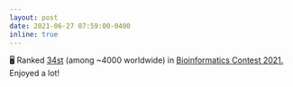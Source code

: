 ```yaml
---
layout: post
date: 2021-06-27 07:59:00-0400
inline: true
---
```


:desktop_computer: Ranked [34st](assets/pdf/034-17086604-Dohoon-Lee.pdf) (among ~4000 worldwide) in [Bioinformatics Contest 2021.](https://bioinf.me/en/contest) Enjoyed a lot!

